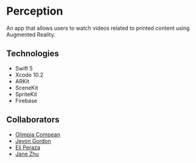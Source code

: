 # Perception
An app that allows users to watch videos related to printed content using Augmented Reality.

## Technologies 
- Swift 5
- Xcode 10.2
- ARKit 
- SceneKit
- SpriteKit
- Firebase

## Collaborators
- [Olimpia Compean](https://github.com/Olimpia1988)
- [Jevon Gordon](https://github.com/iosdevtrainee/)
- [Eli Peraza](https://github.com/EliPeraza)
- [Jane Zhu](https://github.com/janezhu1618)
